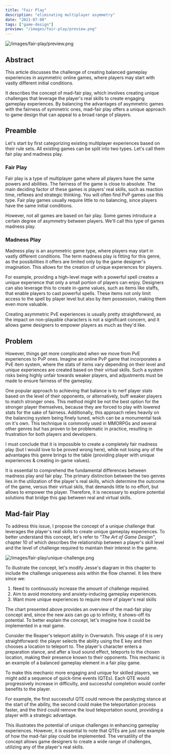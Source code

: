```yaml
---
title: "Fair Play"
description: "eliminating multiplayer asymmetry"
date: "2021-07-08"
tags: ["game-design"]
preview: "/images/fair-play/preview.png"
---
```


![/images/fair-play/preview.png](/images/fair-play/preview.png)


## Abstract
This article discusses the challenge of creating balanced gameplay experiences in asymmetric online games, where players may start with vastly different initial conditions.

It describes the concept of mad-fair play, which involves creating unique challenges that leverage the player's real skills to create engaging gameplay experiences. By balancing the advantages of asymmetric games with the fairness of symmetric ones, mad-fair play offers a unique approach to game design that can appeal to a broad range of players.

## Preamble
Let's start by first categorizing existing multiplayer experiences based on their rule sets. All existing games can be split into two types. Let's call them fair play and madness play.

### Fair Play
Fair play is a type of multiplayer game where all players have the same powers and abilities. The fairness of the game is close to absolute. The main deciding factor of these games is players’ real skills, such as reaction time, reflexes and strategic thinking. You will often find PvP games use this type. Fair play games usually require little to no balancing, since players have the same initial conditions.

However, not all games are based on fair play. Some games introduce a certain degree of asymmetry between players. We'll call this type of games madness play.

### Madness Play
Madness play is an asymmetric game type, where players may start in vastly different conditions. The term madness play is fitting for this genre, as the possibilities it offers are limited only by the game designer's imagination. This allows for the creation of unique experiences for players.

For example, providing a high-level mage with a powerful spell creates a unique experience that only a small portion of players can enjoy. Designers can also leverage this to create in-game values, such as items like staffs, that enable players to cast powerful spells. These items not only limit access to the spell by player level but also by item possession, making them even more valuable.

Creating asymmetric PvE experiences is usually pretty straightforward, as the impact on non-playable characters is not a significant concern, and it allows game designers to empower players as much as they'd like.

## Problem
However, things get more complicated when we move from PvE experiences to PvP ones. Imagine an online PvP game that incorporates a PvE item system, where the stats of items vary depending on their level and unique experiences are created based on their virtual skills. Such a system risks being highly unfair towards weaker players, and adjustments must be made to ensure fairness of the gameplay.

One popular approach to achieving that balance is to nerf player stats based on the level of their opponents, or alternatively, buff weaker players to match stronger ones. This method might be not the best option for the stronger player themselves, because they are forced to play with lowered stats for the sake of fairness. Additionally, this approach relies heavily on the balancing system being finely tuned, which can be a monumental task on it's own. This technique is commonly used in MMORPGs and several other genres but has proven to be problematic in practice, resulting in frustration for both players and developers.

I must conclude that it is impossible to create a completely fair madness play (but I would love to be proved wrong here), while not losing any of the advantages this genre brings to the table (providing player with unique experiences & creating in-game values).

It is essential to comprehend the fundamental differences between madness play and fair play. The primary distinction between the two genres lies in the utilization of the player's real skills, which determine the outcome of the game, versus their virtual skils, that demands little to no effort, but allows to empower the player. Therefore, it is necessary to explore potential solutions that bridge this gap between real and virtual skills.

## Mad-fair Play
To address this issue, I propose the concept of a unique challenge that leverages the player's real skills to create unique gameplay experiences. To better understand this concept, let's refer to _"The Art of Game Design"_, chapter 10 of which describes the relationship between a player's skill level and the level of challenge required to maintain their interest in the game.

![/images/fair-play/unique-challenge.png](/images/fair-play/unique-challenge.png)

To illustrate the concept, let's modify Jesse's diagram in this chapter to include the challenge uniqueness axis within the flow channel. It lies there since we:
1. Need to continuously increase the amount of challenge required.
2. Aim to avoid monotony and anxiety-inducing gameplay experiences.
3. Want more unique experiences to require more of player's real skills

The chart presented above provides an overview of the mad-fair play concept and, since the new axis can go up to infinity, it shows-off its potential. To better explain the concept, let's imagine how it could be implemented in a real game.

Consider the Reaper's teleport ability in Overwatch. This usage of it is very straightforward: the player selects the ability using the E key and then chooses a location to teleport to. The player's character enters a preparation stance, and after a loud sound effect, teleports to the chosen location, making their presence known to their opponents. This mechanic is an example of a balanced gameplay element in a fair play game.

To make this mechanic more engaging and unique for skilled players, we might add a sequence of quick-time events (QTEs). Each QTE would progressively increase in difficulty, and successful completion would confer benefits to the player.

For example, the first successful QTE could remove the paralyzing stance at the start of the ability, the second could make the teleportation process faster, and the third could remove the loud teleportation sound, providing a player with a strategic advantage.

This illustrates the potential of unique challenges in enhancing gameplay experiences. However, it is essential to note that QTEs are just one example of how the mad-fair play could be implemented. The versatility of the concept allows game designers to create a wide range of challenges, utilizing any of the player's real skills.
